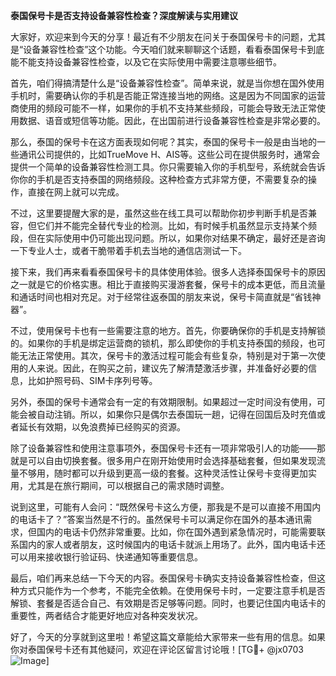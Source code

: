 **泰国保号卡是否支持设备兼容性检查？深度解读与实用建议**

大家好，欢迎来到今天的分享！最近有不少朋友在问关于泰国保号卡的问题，尤其是“设备兼容性检查”这个功能。今天咱们就来聊聊这个话题，看看泰国保号卡到底能不能支持设备兼容性检查，以及它在实际使用中需要注意哪些细节。

首先，咱们得搞清楚什么是“设备兼容性检查”。简单来说，就是当你想在国外使用手机时，需要确认你的手机是否能正常连接当地的网络。这是因为不同国家的运营商使用的频段可能不一样，如果你的手机不支持某些频段，可能会导致无法正常使用数据、语音或短信等功能。因此，在出国前进行设备兼容性检查是非常必要的。

那么，泰国的保号卡在这方面表现如何呢？其实，泰国的保号卡一般是由当地的一些通讯公司提供的，比如TrueMove H、AIS等。这些公司在提供服务时，通常会提供一个简单的设备兼容性检测工具。你只需要输入你的手机型号，系统就会告诉你你的手机是否支持泰国的网络频段。这种检查方式非常方便，不需要复杂的操作，直接在网上就可以完成。

不过，这里要提醒大家的是，虽然这些在线工具可以帮助你初步判断手机是否兼容，但它们并不能完全替代专业的检测。比如，有时候手机虽然显示支持某个频段，但在实际使用中仍可能出现问题。所以，如果你对结果不确定，最好还是咨询一下专业人士，或者干脆带着手机去当地的通信店测试一下。

接下来，我们再来看看泰国保号卡的具体使用体验。很多人选择泰国保号卡的原因之一就是它的价格实惠。相比于直接购买漫游套餐，保号卡的成本更低，而且流量和通话时间也相对充足。对于经常往返泰国的朋友来说，保号卡简直就是“省钱神器”。

不过，使用保号卡也有一些需要注意的地方。首先，你要确保你的手机是支持解锁的。如果你的手机是绑定运营商的锁机，那么即使你的手机支持泰国的频段，也可能无法正常使用。其次，保号卡的激活过程可能会有些复杂，特别是对于第一次使用的人来说。因此，在购买之前，建议先了解清楚激活步骤，并准备好必要的信息，比如护照号码、SIM卡序列号等。

另外，泰国的保号卡通常会有一定的有效期限制。如果超过一定时间没有使用，可能会被自动注销。所以，如果你只是偶尔去泰国玩一趟，记得在回国后及时充值或者延长有效期，以免浪费掉已经购买的资源。

除了设备兼容性和使用注意事项外，泰国保号卡还有一项非常吸引人的功能——那就是可以自由切换套餐。很多用户在刚开始使用时会选择基础套餐，但如果发现流量不够用，随时都可以升级到更高一级的套餐。这种灵活性让保号卡变得更加实用，尤其是在旅行期间，可以根据自己的需求随时调整。

说到这里，可能有人会问：“既然保号卡这么方便，那我是不是可以直接不用国内的电话卡了？”答案当然是不行的。虽然保号卡可以满足你在国外的基本通讯需求，但国内的电话卡仍然非常重要。比如，你在国外遇到紧急情况时，可能需要联系国内的家人或者朋友，这时候国内的电话卡就派上用场了。此外，国内电话卡还可以用来接收银行验证码、快递通知等重要信息。

最后，咱们再来总结一下今天的内容。泰国保号卡确实支持设备兼容性检查，但这种方式只能作为一个参考，不能完全依赖。在使用保号卡时，一定要注意手机是否解锁、套餐是否适合自己、有效期是否足够等问题。同时，也要记住国内电话卡的重要性，两者结合才能更好地应对各种突发状况。

好了，今天的分享就到这里啦！希望这篇文章能给大家带来一些有用的信息。如果你对泰国保号卡还有其他疑问，欢迎在评论区留言讨论哦！[TG💪+ @jx0703 ![Image](https://github.com/user-attachments/assets/dbca1d08-cadb-493c-b0ec-ad6f7a83f270)]